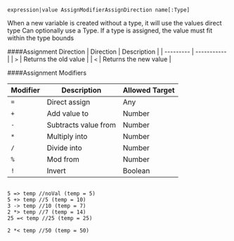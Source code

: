 ```

expression|value AssignModifierAssignDirection name[:Type]

```

When a new variable is created without a type, it will use the values direct type
Can optionally use a Type. If a type is assigned, the value must fit within the type bounds

####Assignment Direction
| Direction | Description |
| --------- | ----------- |
| `>` | Returns the old value |
| `<` | Returns the new value |

####Assignment Modifiers

| Modifier | Description | Allowed Target |
| -------- | ----------- | -------------- |
| `=` | Direct assign | Any |
| `+` | Add value to | Number |
| `-` | Subtracts value from | Number |
| `*` | Multiply into | Number |
| `/` | Divide into | Number |
| `%` | Mod from | Number |
| `!` | Invert | Boolean |


```

5 => temp //noVal (temp = 5)
5 +> temp //5 (temp = 10)
3 -> temp //10 (temp = 7)
2 *> temp //7 (temp = 14)
25 =< temp //25 (temp = 25)

2 *< temp //50 (temp = 50)

```

